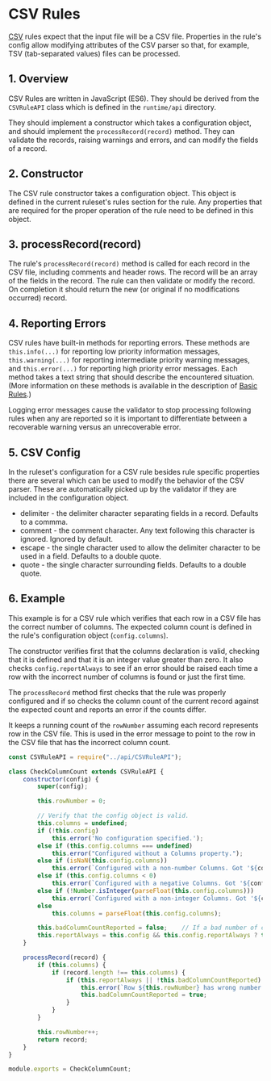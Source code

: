 # CSV Rules

[CSV](https://en.wikipedia.org/wiki/Comma-separated_values) rules expect that the input file will be a CSV file.
Properties in the rule's config allow modifying attributes of the CSV parser so that, for example, TSV (tab-separated
values) files can be processed.

## 1. Overview

CSV Rules are written in JavaScript (ES6). They should be derived from the `CSVRuleAPI` class which is defined in the
 `runtime/api` directory.

They should implement a constructor which takes a configuration object, and should
 implement the `processRecord(record)` method. They can validate the records, raising warnings and errors, and can
 modify the fields of a record.

## 2. Constructor

The CSV rule constructor takes a configuration object. This object is defined in the current ruleset's rules section
for the rule. Any properties that are required for the proper operation of the rule need to be defined
in this object.
 
## 3. processRecord(record)
 
The rule's `processRecord(record)` method is called for each record in the CSV file, including comments and header
rows. The record will be an array of the fields in the record. The rule can then validate or modify the record. On
completion it should return the new (or original if no modifications occurred) record. 

## 4. Reporting Errors

CSV rules have built-in methods for reporting errors. These methods are `this.info(...)` for reporting low
priority information messages, `this.warning(...)` for reporting intermediate priority warning messages, and
`this.error(...)` for reporting high priority error messages. Each method takes a text string that should describe
the encountered situation. (More information on these methods is available in the description of [Basic Rules](basicRules.md).)

Logging error messages cause the validator to stop processing
following rules when any are reported so it is important to differentiate between a recoverable warning versus an
unrecoverable error.

## 5. CSV Config

In the ruleset's configuration for a CSV rule besides rule specific properties there are several which can be used
 to modify the behavior of the CSV parser. These are automatically picked up by the validator if they are included
 in the configuration object.
 
- delimiter - the delimiter character separating fields in a record. Defaults to a commma.
- comment - the comment character. Any text following this character is ignored. Ignored by default.
- escape - the single character used to allow the delimiter character to be used in a field. Defaults to a double quote.
- quote - the single character surrounding fields. Defaults to a double quote.
 
## 6. Example

This example is for a CSV rule which verifies that each row in a CSV file has the correct number of columns. The
expected column count is defined in the rule's configuration object (`config.columns`).

The constructor verifies
first that the columns declaration is valid, checking that it is defined and that it is an integer value greater
than zero. It also checks `config.reportAlways` to see if an error should be raised each time a row with the incorrect
number of columns is found or just the first time.

The `processRecord` method first checks that the rule was properly configured and if so checks the column count
of the current record against the expected count and reports an error if the counts differ.

It keeps a running count of the `rowNumber` assuming each record represents row in the CSV file. This is used in
the error message to point to the row in the CSV file that has the incorrect column count.

```javascript
const CSVRuleAPI = require("../api/CSVRuleAPI");

class CheckColumnCount extends CSVRuleAPI {
	constructor(config) {
		super(config);

		this.rowNumber = 0;

		// Verify that the config object is valid.
		this.columns = undefined;
		if (!this.config)
			this.error('No configuration specified.');
		else if (this.config.columns === undefined)
			this.error("Configured without a Columns property.");
		else if (isNaN(this.config.columns))
			this.error(`Configured with a non-number Columns. Got '${config.columns}'.`);
		else if (this.config.columns < 0)
			this.error(`Configured with a negative Columns. Got '${config.columns}'.`);
		else if (!Number.isInteger(parseFloat(this.config.columns)))
			this.error(`Configured with a non-integer Columns. Got '${config.columns}'.`);
		else
			this.columns = parseFloat(this.config.columns);

		this.badColumnCountReported = false;	// If a bad number of columns is found report it only once, not once per record.
		this.reportAlways = this.config && this.config.reportAlways ? this.config.reportAlways : false;	// Should every occurrence be reported?
	}

	processRecord(record) {
		if (this.columns) {
			if (record.length !== this.columns) {
				if (this.reportAlways || !this.badColumnCountReported) {
					this.error(`Row ${this.rowNumber} has wrong number of columns.`);
					this.badColumnCountReported = true;
				}
			}
		}

		this.rowNumber++;
		return record;
	}
}

module.exports = CheckColumnCount;
```